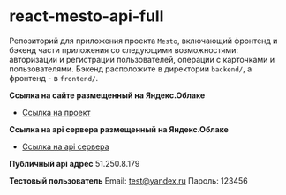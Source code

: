 # react-mesto-api-full
Репозиторий для приложения проекта `Mesto`, включающий фронтенд и бэкенд части приложения со следующими возможностями: авторизации и регистрации пользователей, операции с карточками и пользователями. Бэкенд расположите в директории `backend/`, а фронтенд - в `frontend/`. 
  

**Ссылка на сайте размещенный на Яндекс.Облаке**

* [Ссылка на проект](https://mesto.adel.nabiullina.nomoredomains.rocks/)

**Ссылка на api сервера размещенный на Яндекс.Облаке**

* [Ссылка на api сервера](https://api.mesto.adel.nabiullina.nomoredomains.work/)

**Публичный  api адрес**
51.250.8.179

**Тестовый пользователь**
Email: test@yandex.ru
Пароль: 123456
